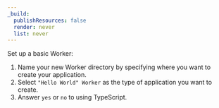 ```yaml
---
_build:
  publishResources: false
  render: never
  list: never
---
```


Set up a basic Worker:

1. Name your new Worker directory by specifying where you want to create your application.
2. Select `"Hello World" Worker` as the type of application you want to create.
3. Answer `yes` or `no` to using TypeScript.